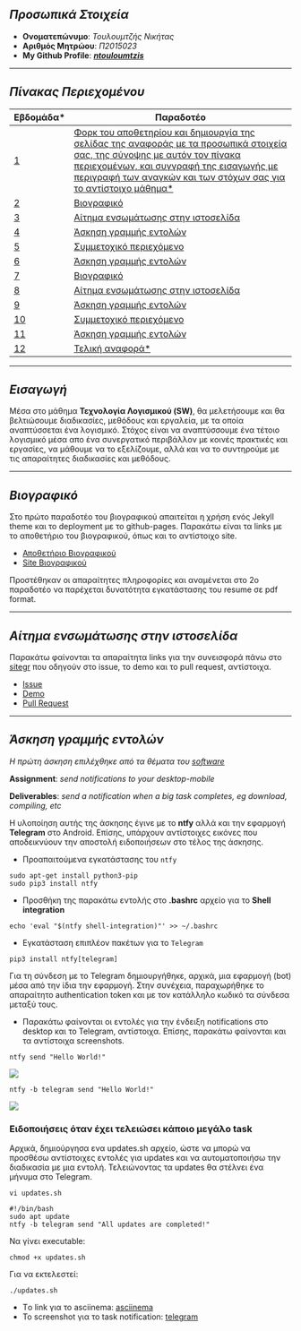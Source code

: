 ## *Προσωπικά Στοιχεία*

- **Ονοματεπώνυμο**: *Τουλουμτζής Νικήτας*
- **Αριθμός Μητρώου**: *Π2015023*
- **My Github Profile**: ***[ntouloumtzis](https://github.com/ntouloumtzis)***

---
## *Πίνακας Περιεχομένου*

| Εβδομάδα* | Παραδοτέο |
| --- | --- |
| <a href="#P-1">1</a>   | <a href="#P-1"> Φορκ του αποθετηρίου και δημιουργία της σελίδας της αναφοράς με τα προσωπικά στοιχεία σας, της σύνοψης με αυτόν τον πίνακα περιεχομένων, και συγγραφή της εισαγωγής με περιγραφή των αναγκών και των στόχων σας για το αντίστοιχο μάθημα*</a> |
| <a href="#P-2">2</a>   | <a href="#P-2"> Bιογραφικό</a> |
| <a href="#P-3">3</a>   | <a href="#P-3"> Αίτημα ενσωμάτωσης στην ιστοσελίδα</a> |
| <a href="#P-4">4</a>   | <a href="#P-4"> Άσκηση γραμμής εντολών</a>  |
| <a href="#P-5">5</a>   | <a href="#P-5"> Συμμετοχικό περιεχόμενο</a> |
| <a href="#P-6">6</a>   | <a href="#P-6"> Άσκηση γραμμής εντολών</a> |
| <a href="#P-7">7</a>   | <a href="#P-7"> Bιογραφικό</a> |
| <a href="#P-8">8</a>   | <a href="#P-8"> Αίτημα ενσωμάτωσης στην ιστοσελίδα</a> |
| <a href="#P-9">9</a>   | <a href="#P-9"> Άσκηση γραμμής εντολών</a> |
| <a href="#P-10">10</a> | <a href="#P-10"> Συμμετοχικό περιεχόμενο</a> |
| <a href="#P-11">11</a> | <a href="#P-11"> Άσκηση γραμμής εντολών</a> |
| <a href="#P-12">12</a> | <a href="#P-12"> Τελική αναφορά*</a> |

---
## <a name="P-1">*Εισαγωγή*</a>
Μέσα στο μάθημα **Τεχνολογία Λογισμικού (SW)**, θα μελετήσουμε και θα βελτιώσουμε διαδικασίες, μεθόδους και εργαλεία, με τα οποία αναπτύσσεται ένα λογισμικό.
Στόχος είναι να αναπτύσσουμε ένα τέτοιο λογισμικό μέσα απο ένα συνεργατικό περιβάλλον με κοινές πρακτικές και εργασίες, να μάθουμε να το εξελίζουμε, αλλά
και να το συντηρούμε με τις απαραίτητες διαδικασίες και μεθόδους.

---
## <a name="P-2">*Βιογραφικό*</a>
Στο πρώτο παραδοτέο του βιογραφικού απαιτείται η χρήση ενός Jekyll theme και το deployment με το github-pages. Παρακάτω είναι τα links με το αποθετήριο του βιογραφικού, όπως και το αντίστοιχο site.
- [Αποθετήριο Βιογραφικού](https://github.com/ntouloumtzis/resume-cv)
- [Site Βιογραφικού](https://ntouloumtzis.github.io/resume-cv/)

Προστέθηκαν οι απαραίτητες πληροφορίες και αναμένεται στο 2ο παραδοτέο να παρέχεται δυνατότητα εγκατάστασης του resume σε pdf format.

---
## <a name="P-3">*Αίτημα ενσωμάτωσης στην ιστοσελίδα*</a>
Παρακάτω φαίνονται τα απαραίτητα links για την συνεισφορά πάνω στο [sitegr](https://github.com/ioniodi/sitegr) που οδηγούν στο issue, το demo και το pull request, αντίστοιχα.
- [Issue](https://github.com/ioniodi/sitegr/issues/67)
- [Demo](https://stupefied-hoover-8cda64.netlify.app/courses/specialized-algorithm-topics/)
- [Pull Request](https://github.com/ioniodi/sitegr/pull/92)

---
## <a name="P-4">*Άσκηση γραμμής εντολών*</a>
*Η πρώτη άσκηση επιλέχθηκε από τα θέματα του [software](https://github.com/epidrome/dokey#software)*

**Assignment**: *send notifications to your desktop-mobile*

**Deliverables**: *send a notification when a big task completes, eg download, compiling, etc*

Η υλοποίηση αυτής της άσκησης έγινε με το **ntfy** αλλά και την εφαρμογή **Telegram** στο Android. Επίσης, υπάρχουν αντίστοιχες εικόνες που αποδεικνύουν την αποστολή ειδοποιήσεων στο τέλος της άσκησης.

- Προαπαιτούμενα εγκατάστασης του `ntfy`
```
sudo apt-get install python3-pip
sudo pip3 install ntfy
```
- Προσθήκη της παρακάτω εντολής στο **.bashrc** αρχείο για το **Shell integration**
```
echo 'eval "$(ntfy shell-integration)"' >> ~/.bashrc
```
- Εγκατάσταση επιπλέον πακέτων για το `Telegram`
```
pip3 install ntfy[telegram]
```
Για τη σύνδεση με το Telegram δημιουργήθηκε, αρχικά, μια εφαρμογή (bot) μέσα από την ίδια την εφαρμογή. Στην συνέχεια, παραχωρήθηκε το απαραίτητο authentication token και με τον κατάλληλο κωδικό τα σύνδεσα μεταξύ τους.

- Παρακάτω φαίνονται οι εντολές για την ένδειξη notifications στο desktop και το Telegram, αντίστοιχα. Επίσης, παρακάτω φαίνονται και τα αντίστοιχα screenshots.
```
ntfy send "Hello World!"
```
![](https://github.com/ntouloumtzis/sw/blob/2015023/projects/2015023/desktop-hello-world.png)
```
ntfy -b telegram send "Hello World!"
```
![](https://github.com/ntouloumtzis/sw/blob/2015023/projects/2015023/telegram-hello-world.png)

### Ειδοποιήσεις όταν έχει τελειώσει κάποιο μεγάλο task
Αρχικά, δημιούργησα ενα updates.sh αρχείο, ώστε να μπορώ να προσθέσω αντίστοιχες εντολές για updates και να αυτοματοποιήσω την διαδικασία με μια εντολή. Τελειώνοντας τα updates θα στέλνει ένα μήνυμα στο Telegram. 
```
vi updates.sh
```
```
#!/bin/bash
sudo apt update
ntfy -b telegram send "All updates are completed!"
```
Να γίνει executable:
```
chmod +x updates.sh
```
Για να εκτελεστεί:
```
./updates.sh
```
- Τo link για το asciinema: [asciinema](https://asciinema.org/a/398698)
- To screenshot για το task notification: [telegram](https://github.com/ntouloumtzis/sw/blob/2015023/projects/2015023/telegram-notification.png)
